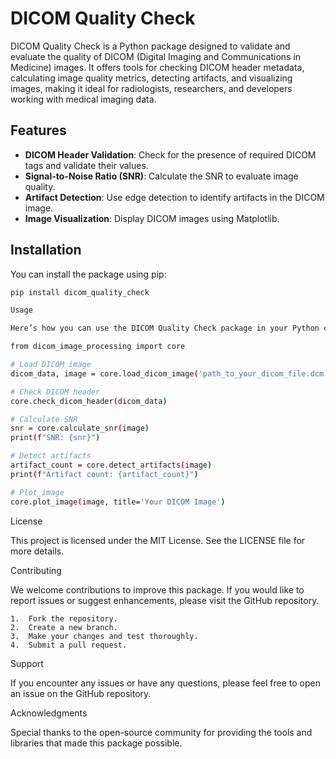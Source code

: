 # DICOM Quality Check

DICOM Quality Check is a Python package designed to validate and evaluate the quality of DICOM (Digital Imaging and Communications in Medicine) images. It offers tools for checking DICOM header metadata, calculating image quality metrics, detecting artifacts, and visualizing images, making it ideal for radiologists, researchers, and developers working with medical imaging data.

## Features
- **DICOM Header Validation**: Check for the presence of required DICOM tags and validate their values.
- **Signal-to-Noise Ratio (SNR)**: Calculate the SNR to evaluate image quality.
- **Artifact Detection**: Use edge detection to identify artifacts in the DICOM image.
- **Image Visualization**: Display DICOM images using Matplotlib.

## Installation

You can install the package using pip:

```bash
pip install dicom_quality_check

Usage

Here’s how you can use the DICOM Quality Check package in your Python code:

from dicom_image_processing import core

# Load DICOM image
dicom_data, image = core.load_dicom_image('path_to_your_dicom_file.dcm')

# Check DICOM header
core.check_dicom_header(dicom_data)

# Calculate SNR
snr = core.calculate_snr(image)
print(f"SNR: {snr}")

# Detect artifacts
artifact_count = core.detect_artifacts(image)
print(f"Artifact count: {artifact_count}")

# Plot image
core.plot_image(image, title='Your DICOM Image')
 ```
License

This project is licensed under the MIT License. See the LICENSE file for more details.

Contributing

We welcome contributions to improve this package. If you would like to report issues or suggest enhancements, please visit the GitHub repository.

	1.	Fork the repository.
	2.	Create a new branch.
	3.	Make your changes and test thoroughly.
	4.	Submit a pull request.

Support

If you encounter any issues or have any questions, please feel free to open an issue on the GitHub repository.

Acknowledgments

Special thanks to the open-source community for providing the tools and libraries that made this package possible.


